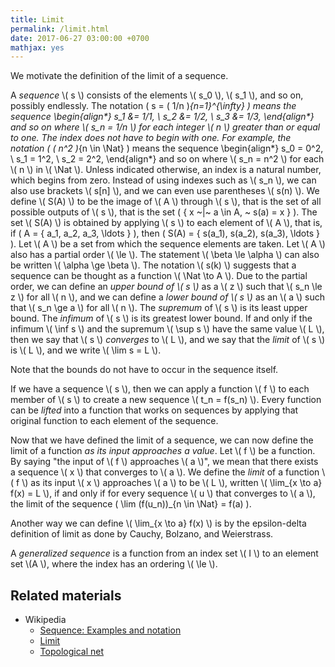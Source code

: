 ```yaml
---
title: Limit
permalink: /limit.html
date: 2017-06-27 03:00:00 +0700
mathjax: yes
---
```


We motivate the definition of the limit of a sequence.

A *sequence* \\( s \\) consists of the elements \\( s_0 \\), \\( s_1 \\), and so on, possibly endlessly.
The notation <span>\( s = ( 1/n )_{n=1}^{\infty} \)</span> means the sequence
<span>\begin{align*}
s_1 &= 1/1,
\\ s_2 &= 1/2,
\\ s_3 &= 1/3,
\end{align*}</span>
and so on where \\( s_n = 1/n \\) for each integer \\( n \\) greater than or equal to one.
The index does not have to begin with one.
For example, the notation <span>\( ( n^2 )_{n \in \Nat} \)</span> means the sequence
<span>\begin{align*}
s_0 = 0^2,
\\ s_1 = 1^2,
\\ s_2 = 2^2,
\end{align*}</span>
and so on where \\( s_n = n^2 \\) for each \\( n \\) in \\( \Nat \\).
Unless indicated otherwise, an index is a natural number, which begins from zero.
Instead of using indexes such as \\( s_n \\), we can also use brackets \\( s[n] \\),
and we can even use parentheses \\( s(n) \\).
We define \\( S(A) \\) to be the image of \\( A \\) through \\( s \\),
that is the set of all possible outputs of \\( s \\),
that is the set <span>\( \{ x ~|~ a \in A, ~ s(a) = x \} \)</span>.
The set \\( S(A) \\) is obtained by applying \\( s \\) to each element of \\( A \\),
that is, if <span>\( A = \{ a_1, a_2, a_3, \ldots \} \)</span>, then <span>\( S(A) = \{ s(a_1), s(a_2), s(a_3), \ldots \} \)</span>.
Let \\( A \\) be a set from which the sequence elements are taken.
Let \\( A \\) also has a partial order \\( \le \\).
The statement \\( \beta \le \alpha \\) can also be written \\( \alpha \ge \beta \\).
The notation \\( s(k) \\) suggests that a sequence can be thought as a function \\( \Nat \to A \\).
Due to the partial order, we can define an *upper bound of \\( s \\)* as a \\( z \\) such that \\( s_n \le z \\) for all \\( n \\),
and we can define a *lower bound of \\( s \\)* as an \\( a \\) such that \\( s_n \ge a \\) for all \\( n \\).
The *supremum* of \\( s \\) is its least upper bound.
The *infimum* of \\( s \\) is its greatest lower bound.
If and only if the infimum \\( \inf s \\) and the supremum \\( \sup s \\) have the same value \\( L \\),
then we say that \\( s \\) *converges* to \\( L \\),
and we say that the *limit* of \\( s \\) is \\( L \\),
and we write \\( \lim s = L \\).

Note that the bounds do not have to occur in the sequence itself.

If we have a sequence \\( s \\),
then we can apply a function \\( f \\) to each member of \\( s \\)
to create a new sequence \\( t_n = f(s_n) \\).
Every function can be *lifted* into a function that works on sequences
by applying that original function to each element of the sequence.

Now that we have defined the limit of a sequence,
we can now define the limit of a function *as its input approaches a value*.
Let \\( f \\) be a function.
By saying "the input of \\( f \\) approaches \\( a \\)",
we mean that there exists a sequence \\( x \\) that converges to \\( a \\).
We define the *limit* of a function \\( f \\) as its input \\( x \\) approaches \\( a \\) to be \\( L \\), written \\( \lim_{x \to a} f(x) = L \\),
if and only if for every sequence \\( u \\) that converges to \\( a \\),
the limit of the sequence <span>\( \lim (f(u_n))_{n \in \Nat} = f(a) \)</span>.

Another way we can define \\( \lim_{x \to a} f(x) \\) is by the epsilon-delta definition of limit
as done by Cauchy, Bolzano, and Weierstrass.

A *generalized sequence* is a function from an index set \\( I \\) to an element set \\(A \\),
where the index has an ordering \\( \le \\).

## Related materials

- Wikipedia
    - [Sequence: Examples and notation](https://en.wikipedia.org/wiki/Sequence#Examples_and_notation)
    - [Limit](https://en.wikipedia.org/wiki/Limit_(mathematics))
    - [Topological net](https://en.wikipedia.org/wiki/Net_(mathematics))
